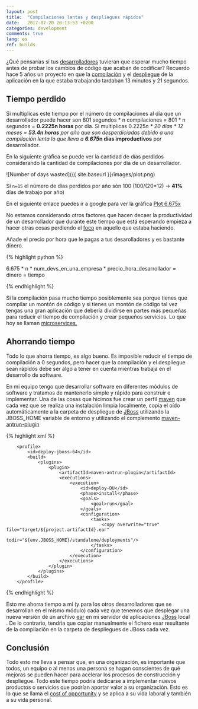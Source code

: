```yaml
---
layout: post
title:  "Compilaciones lentas y despliegues rápidos"
date:   2017-07-20 20:13:53 +0200
categories: development
comments: true
lang: es
ref: builds
---
```


¿Qué pensarías si tus <a href="https://en.wikipedia.org/wiki/Software_developer">desarrolladores</a> tuvieran que esperar mucho tiempo antes de probar los cambios de código que acaban de codificar? Recuerdo hace 5 años un proyecto en que la <a href="https://en.wikipedia.org/wiki/Software_build">compilación</a> y el <a href="https://en.wikipedia.org/wiki/Software_deployment">despliegue</a> de la aplicación en la que estaba trabajando tardaban 13 minutos y 21 segundos.


Tiempo perdido
----------------------

Si multiplicas este tiempo por el número de compilaciones al día que un desarrollador puede hacer son 801 segundos * n compilaciones = 801 * n segundos = <b>0.2225n horas</b> por día. Si multiplicas 0.2225*n * 20 días * 12 meses = <b>53.4n horas</b> por año que son desperdiciadas debido a una compilación lenta lo que lleva a <b>6.675*n días improductivos</b> por desarrollador.

En la siguiente gráfica se puede ver la cantidad de días perdidos considerando la cantidad de compilaciones por día de un desarrollador.

![Number of days wasted]({{ site.baseurl }}/images/plot.png)

Si `n=15` el número de días perdidos por año són 100 (100/(20*12) -> <b>41%</b> días de trabajo por año)

En el siguiente enlace puedes ir a google para ver la gráfica <a href="https://www.google.es/search?q=plot+6.675x">Plot 6.675x</a>

No estamos considerando otros factores que hacen decaer la productividad de un desarrollador que durante este tiempo que está esperando empieza a hacer otras cosas perdiendo el <a href="https://www.youtube.com/watch?v=77RubAueWjg">foco</a> en aquello que estaba haciendo.  

Añade el precio por hora que le pagas a tus desarolladores y es bastante dinero.

{% highlight python %}

6.675 * n * num_devs_en_una_empresa * precio_hora_desarrollador = dinero = tiempo

{% endhighlight %}

Si la compilación pasa mucho tiempo posiblemente sea porque tienes que compilar un montón de código y si tienes un montón de código tal vez tengas una gran aplicación que debería dividirse en partes más pequeñas para reducir el tiempo de compilación y crear pequeños servicios. Lo que hoy se llaman <a href="https://martinfowler.com/articles/microservices.html">microservices.</a>


Ahorrando tiempo 
----------------

Todo lo que ahorra tiempo, es algo bueno. Es imposible reducir el tiempo de compilación a 0 segundos, pero hacer que la compilación y el despliegue sean rápidos debe ser algo a tener en cuenta mientras trabaja en el desarrollo de software.

En mi equipo tengo que desarrollar software en diferentes módulos de software y tratamos de mantenerlo simple y rápido para construir e implementar. Una de las cosas que hicimos fue crear un perfil <a href="https://en.wikipedia.org/wiki/Apache_Maven">maven</a> que cada vez que se realiza una instalación limpia localmente, copia el oído automáticamente a la carpeta de despliegue de <a href="https://es.wikipedia.org/wiki/WildFly#Servidor_de_aplicaciones_JBoss">JBoss</a> utilizando la JBOSS_HOME variable de entorno y utilizando el complemento <a href="http://maven.apache.org/plugins/maven-antrun-plugin/">maven-antrun-plugin</a>

{% highlight xml %}

        <profile>
            <id>deploy-jboss-64</id>
            <build>
                <plugins>
                    <plugin>
                        <artifactId>maven-antrun-plugin</artifactId>
                        <executions>
                            <execution>
                                <id>deploy-DU</id>
                                <phase>install</phase>
                                <goals>
                                    <goal>run</goal>
                                </goals>
                                <configuration>
                                    <tasks>
                                        <copy overwrite="true" file="target/${project.artifactId}.ear"
                                              todir="${env.JBOSS_HOME}/standalone/deployments"/>
                                    </tasks>
                                </configuration>
                            </execution>
                        </executions>
                    </plugin>
                </plugins>
            </build>
        </profile>  

{% endhighlight %}

Esto me ahorra tiempo a mi (y para los otros desarrolladores que se desarrollan en el mismo módulo) cada vez que tenemos que desplegar una nueva versión de un archivo <a href="https://en.wikipedia.org/wiki/EAR_(file_format)">ear</a> en mi servidor de aplicaciones <a href="https://es.wikipedia.org/wiki/WildFly#Servidor_de_aplicaciones_JBoss">JBoss</a> local . De lo contrario, tendria que copiar manualmente el fichero esar resultante de la compilación en la carpeta de despliegues de JBoss cada vez.

Conclusión 
----------------

Todo esto me lleva a pensar que, en una organización, es importante que todos, un equipo o al menos una persona se hagan conscientes de qué mejoras se pueden hacer para acelerar los procesos de construcción y despliegue. Todo este tiempo podría dedicarse a implementar nuevos productos o servicios que podrían aportar valor a su organización. Esto es lo que se llama el <a href="http://www.investopedia.com/terms/o/opportunitycost.asp">cost of opportunity</a> y se aplica a su vida laboral y también a su vida personal.



